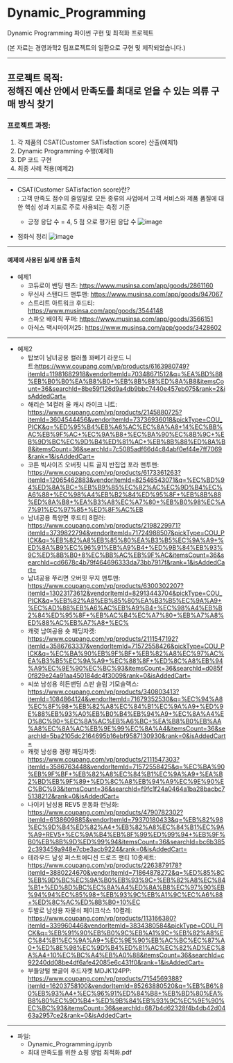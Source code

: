 # Dynamic_Programming
Dynamic Programming 파이썬 구현 및 최적화 프로젝트

(본 자료는 경영과학2 팀프로젝트의 일환으로 구현 및 제작되었습니다.)

<hr/>

## 프로젝트 목적: <br> 정해진 예산 안에서 만족도를 최대로 얻을 수 있는 의류 구매 방식 찾기
### 프로젝트 과정:
  1. 각 제품의 CSAT(Customer SATisfaction score) 산출(예제1)
  2. Dynamic Programming 수행(예제1)
  3. DP 코드 구현
  4. 최종 사례 적용(예제2)

<hr/>

* CSAT(Customer SATisfaction score)란?<br>
  : 고객 만족도 점수의 줄임말로 모든 종류의 사업에서 고객 서비스와 제품 품질에 대한 핵심 성과 지표로 주로 사용되는 측정 기준<br>
  
  + 긍정 응답 수 = 4, 5 점 으로 평가된 응답 수
![image](https://github.com/user-attachments/assets/d887f946-5823-41f4-85ed-779fcc039f74)


* 점화식 정리
![image](https://github.com/user-attachments/assets/de4b03ae-8ae0-4d23-bc25-6285f733cf80)


<hr/>


#### 예제에 사용된 실제 상품 출처
* 예제1
  + 코듀로이 밴딩 팬츠: https://www.musinsa.com/app/goods/2861160
  + 무신사 스탠다드 맨투맨: https://www.musinsa.com/app/goods/947067
  + 스트리트 아트워크 후드티: https://www.musinsa.com/app/goods/3544148
  + 스파오 배이직 푸퍼: https://www.musinsa.com/app/goods/3566151
  + 아식스 맥시마이저25: https://www.musinsa.com/app/goods/3428602

<hr/>


* 예제2
  + 탑보이 남녀공용 컬러풀 꽈베기 라운드 니트:https://www.coupang.com/vp/products/6163980749?itemId=11981682918&vendorItemId=70348671512&q=%EA%BD%88%EB%B0%B0%EA%B8%B0+%EB%8B%88%ED%8A%B8&itemsCount=36&searchId=8be59f126d9a4db9bbc7440e457eb075&rank=2&isAddedCart=
  + 해리슨 14컬러 울 캐시 라이크 니트: https://www.coupang.com/vp/products/2145880725?itemId=3604544456&vendorItemId=73736936018&pickType=COU_PICK&q=%ED%95%B4%EB%A6%AC%EC%8A%A8+14%EC%BB%AC%EB%9F%AC+%EC%9A%B8+%EC%BA%90%EC%8B%9C+%EB%9D%BC%EC%9D%B4%ED%81%AC+%EB%8B%88%ED%8A%B8&itemsCount=36&searchId=7c5085adf66d4c84abf0ef44e7ff7069&rank=1&isAddedCart=
  + 코튼 빅사이즈 오버핏 니트 골지 반집업 포라 맨투맨: https://www.coupang.com/vp/products/6173361263?itemId=12065462883&vendorItemId=82546543071&q=%EC%BD%94%ED%8A%BC+%EB%B9%85%EC%82%AC%EC%9D%B4%EC%A6%88+%EC%98%A4%EB%B2%84%ED%95%8F+%EB%8B%88%ED%8A%B8+%EA%B3%A8%EC%A7%80+%EB%B0%98%EC%A7%91%EC%97%85+%ED%8F%AC%EB
  + 남녀공용 특양면 후드티 8컬러: https://www.coupang.com/vp/products/2198229971?itemId=3739822794&vendorItemId=71724988507&pickType=COU_PICK&q=%EB%82%A8%EB%85%80%EA%B3%B5%EC%9A%A9+%ED%8A%B9%EC%96%91%EB%A9%B4+%ED%9B%84%EB%93%9C%ED%8B%B0+8%EC%BB%AC%EB%9F%AC&itemsCount=36&searchId=cd6678c4b79f464696333da73bb7917f&rank=1&isAddedCart=
  + 남녀공용 쭈리면 오버핏 무지 맨투맨: https://www.coupang.com/vp/products/6300302207?itemId=13023173612&vendorItemId=82913443704&pickType=COU_PICK&q=%EB%82%A8%EB%85%80%EA%B3%B5%EC%9A%A9+%EC%AD%88%EB%A6%AC%EB%A9%B4+%EC%98%A4%EB%B2%84%ED%95%8F+%EB%AC%B4%EC%A7%80+%EB%A7%A8%ED%88%AC%EB%A7%A8+%EC%
  + 캐럿 남여공용 숏 패딩자켓: https://www.coupang.com/vp/products/2111547192?itemId=3586763337&vendorItemId=71572558426&pickType=COU_PICK&q=%EC%BA%90%EB%9F%BF+%EB%82%A8%EC%97%AC%EA%B3%B5%EC%9A%A9+%EC%88%8F+%ED%8C%A8%EB%94%A9%EC%9E%90%EC%BC%93&itemsCount=36&searchId=d085f0f829e24a91aa450184dc4f3009&rank=0&isAddedCart=
  + 씨쏘 남성용 히든밴딩 스판 슬림 기모슬랙스: https://www.coupang.com/vp/products/340803413?itemId=1084864124&vendorItemId=71679352530&q=%EC%94%A8%EC%8F%98+%EB%82%A8%EC%84%B1%EC%9A%A9+%ED%9E%88%EB%93%A0%EB%B0%B4%EB%94%A9+%EC%8A%A4%ED%8C%90+%EC%8A%AC%EB%A6%BC+%EA%B8%B0%EB%AA%A8%EC%8A%AC%EB%9E%99%EC%8A%A4&itemsCount=36&searchId=5ba2105dc2164695b16ebf9587130930&rank=0&isAddedCart=
  + 캐럿 남성용 경량 패딩자켓: https://www.coupang.com/vp/products/2111547303?itemId=3586763448&vendorItemId=71572558425&q=%EC%BA%90%EB%9F%BF+%EB%82%A8%EC%84%B1%EC%9A%A9+%EA%B2%BD%EB%9F%89+%ED%8C%A8%EB%94%A9%EC%9E%90%EC%BC%93&itemsCount=36&searchId=f9fc1f24a0464a1ba28bacbc75138212&rank=0&isAddedCart=
  + 나이키 남성용 REV5 운동화 런닝화: https://www.coupang.com/vp/products/4790782302?itemId=6138609885&vendorItemId=79370180433&q=%EB%82%98%EC%9D%B4%ED%82%A4+%EB%82%A8%EC%84%B1%EC%9A%A9+REV5+%EC%9A%B4%EB%8F%99%ED%99%94+%EB%9F%B0%EB%8B%9D%ED%99%94&itemsCount=36&searchId=bc6b3852c393459a948e7cbe3acb9224&rank=0&isAddedCart=
  + 테라우드 남성 퍼스트에디션 드로즈 팬티 10종세트: https://www.coupang.com/vp/products/2263879178?itemId=3880224670&vendorItemId=71864878272&q=%ED%85%8C%EB%9D%BC%EC%9A%B0%EB%93%9C+%EB%82%A8%EC%84%B1+%ED%8D%BC%EC%8A%A4%ED%8A%B8%EC%97%90%EB%94%94%EC%85%98+%EB%93%9C%EB%A1%9C%EC%A6%88+%ED%8C%AC%ED%8B%B0+10%EC
  + 두발로 남성용 자물쇠 페이크삭스 10켤레: https://www.coupang.com/vp/products/113166380?itemId=339960446&vendorItemId=3834380584&pickType=COU_PICK&q=%EB%91%90%EB%B0%9C%EB%A1%9C+%EB%82%A8%EC%84%B1%EC%9A%A9+%EC%9E%90%EB%AC%BC%EC%87%A0+%ED%8E%98%EC%9D%B4%ED%81%AC%EC%82%AD%EC%8A%A4+10%EC%BC%A4%EB%A0%88&itemsCount=36&searchId=c92240dd08be4df6afe42085e6c431f0&rank=1&isAddedCart=
  + 부들양털 뽀글이 후드자켓 MDJK124PP: https://www.coupang.com/vp/products/7154569388?itemId=16203758100&vendorItemId=85263880520&q=%EB%B6%80%EB%93%A4+%EC%96%91%ED%84%B8+%EB%BD%80%EA%B8%80%EC%9D%B4+%ED%9B%84%EB%93%9C%EC%9E%90%EC%BC%93&itemsCount=36&searchId=687b4d62328f4b4db42d0463a2957ce2&rank=0&isAddedCart=

<hr/>


* 파일:
  + Dynamic_Programming.ipynb
  + 최대 만족도를 위한 쇼핑 방법 최적화.pdf


